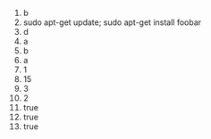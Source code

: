 1. b
2. sudo apt-get update; sudo apt-get install foobar
3. d
4. a
5. b
6. a
7. 1
8. 15
9. 3
10. 2
11. true
12. true
13. true
